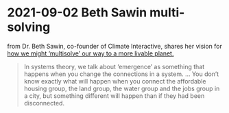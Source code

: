 # 2021-09-02 Beth Sawin multi-solving

from Dr. Beth Sawin, co-founder of Climate Interactive, shares her vision for [how we might ‘multisolve’ our way to a more livable planet.](https://atmos.earth/interconnected-problems-call-for-interconnected-solutions-elizabeth-sawin-climate-interactive/)

> In systems theory, we talk about ‘emergence’ as something that happens when you change the connections in a system. ... You don’t know exactly what will happen when you connect the affordable housing group, the land group, the water group and the jobs group in a city, but something different will happen than if they had been disconnected.

